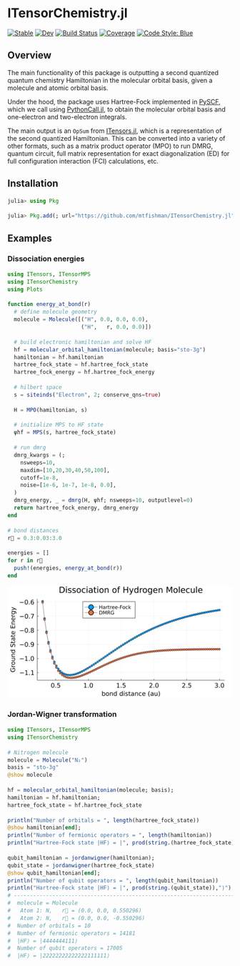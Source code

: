 # ITensorChemistry.jl

[![Stable](https://img.shields.io/badge/docs-stable-blue.svg)](https://mtfishman.github.io/ITensorChemistry.jl/stable)
[![Dev](https://img.shields.io/badge/docs-dev-blue.svg)](https://mtfishman.github.io/ITensorChemistry.jl/dev)
[![Build Status](https://github.com/mtfishman/ITensorChemistry.jl/actions/workflows/CI.yml/badge.svg?branch=main)](https://github.com/mtfishman/ITensorChemistry.jl/actions/workflows/CI.yml?query=branch%3Amain)
[![Coverage](https://codecov.io/gh/mtfishman/ITensorChemistry.jl/branch/main/graph/badge.svg)](https://codecov.io/gh/mtfishman/ITensorChemistry.jl)
[![Code Style: Blue](https://img.shields.io/badge/code%20style-blue-4495d1.svg)](https://github.com/invenia/BlueStyle)

## Overview

The main functionality of this package is outputting a second quantized quantum chemistry Hamiltonian in the molecular orbital basis, given a molecule and atomic orbital basis.

Under the hood, the package uses Hartree-Fock implemented in [PySCF](https://pyscf.org/), which we call using [PythonCall.jl](https://cjdoris.github.io/PythonCall.jl/stable/), to obtain the molecular orbital basis and one-electron and two-electron integrals.

The main output is an `OpSum` from [ITensors.jl](https://itensor.github.io/ITensors.jl/dev/), which is a representation of the second quantized Hamiltonian. This can be converted into a variety of other formats, such as a matrix product operator (MPO) to run DMRG, quantum circuit, full matrix representation for exact diagonalization (ED) for full configuration interaction (FCI) calculations, etc.

## Installation

```julia
julia> using Pkg

julia> Pkg.add(; url="https://github.com/mtfishman/ITensorChemistry.jl")
```

## Examples

### Dissociation energies


```julia
using ITensors, ITensorMPS
using ITensorChemistry
using Plots

function energy_at_bond(r)
  # define molecule geometry
  molecule = Molecule([("H", 0.0, 0.0, 0.0), 
                       ("H",   r, 0.0, 0.0)])
  
  # build electronic hamiltonian and solve HF
  hf = molecular_orbital_hamiltonian(molecule; basis="sto-3g")
  hamiltonian = hf.hamiltonian
  hartree_fock_state = hf.hartree_fock_state
  hartree_fock_energy = hf.hartree_fock_energy

  # hilbert space
  s = siteinds("Electron", 2; conserve_qns=true)

  H = MPO(hamiltonian, s)
  
  # initialize MPS to HF state
  ψhf = MPS(s, hartree_fock_state)
  
  # run dmrg
  dmrg_kwargs = (;
    nsweeps=10,
    maxdim=[10,20,30,40,50,100],
    cutoff=1e-8,
    noise=[1e-6, 1e-7, 1e-8, 0.0],
  )
  dmrg_energy, _ = dmrg(H, ψhf; nsweeps=10, outputlevel=0)
  return hartree_fock_energy, dmrg_energy
end

# bond distances
r⃗ = 0.3:0.03:3.0

energies = []
for r in r⃗
  push!(energies, energy_at_bond(r))
end
```
<p align="center">
<img src='examples/dissociation.png' width='600'>
</p>

### Jordan-Wigner transformation

```julia
using ITensors, ITensorMPS
using ITensorChemistry

# Nitrogen molecule
molecule = Molecule("N₂")
basis = "sto-3g"
@show molecule

hf = molecular_orbital_hamiltonian(molecule; basis);
hamiltonian = hf.hamiltonian;
hartree_fock_state = hf.hartree_fock_state

println("Number of orbitals = ", length(hartree_fock_state))
@show hamiltonian[end];
println("Number of fermionic operators = ", length(hamiltonian))
println("Hartree-Fock state |HF⟩ = |", prod(string.(hartree_fock_state)),"⟩")

qubit_hamiltonian = jordanwigner(hamiltonian);
qubit_state = jordanwigner(hartree_fock_state)
@show qubit_hamiltonian[end];
println("Number of qubit operators = ", length(qubit_hamiltonian))
println("Hartree-Fock state |HF⟩ = |", prod(string.(qubit_state)),"⟩") 
# -------------------------------------------------------------------------- 
#  molecule = Molecule
#   Atom 1: N,   r⃗ = (0.0, 0.0, 0.550296)
#   Atom 2: N,   r⃗ = (0.0, 0.0, -0.550296)
#  Number of orbitals = 10
#  Number of fermionic operators = 14181
#  |HF⟩ = |4444444111⟩
#  Number of qubit operators = 17005
#  |HF⟩ = |22222222222222111111⟩
```
